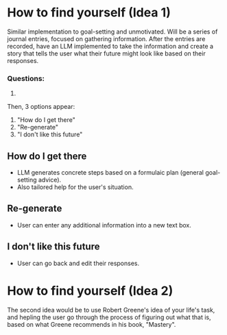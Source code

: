 # How to find yourself (Idea 1)

Similar implementation to goal-setting and unmotivated. Will be a series of journal entries, focused on gathering information. After the entries are recorded, have an LLM implemented to take the information and create a story that tells the user what their future might look like based on their responses. 

### Questions:
1. 

Then, 3 options appear:
1. "How do I get there"
2. "Re-generate"
3. "I don't like this future"

## How do I get there
- LLM generates concrete steps based on a formulaic plan (general goal-setting advice).
- Also tailored help for the user's situation.

## Re-generate
- User can enter any additional information into a new text box.

## I don't like this future
- User can go back and edit their responses.

# How to find yourself (Idea 2)

The second idea would be to use Robert Greene's idea of your life's task, and hepling the user go through the process of figuring out what that is, based on what Greene recommends in his book, "Mastery".
